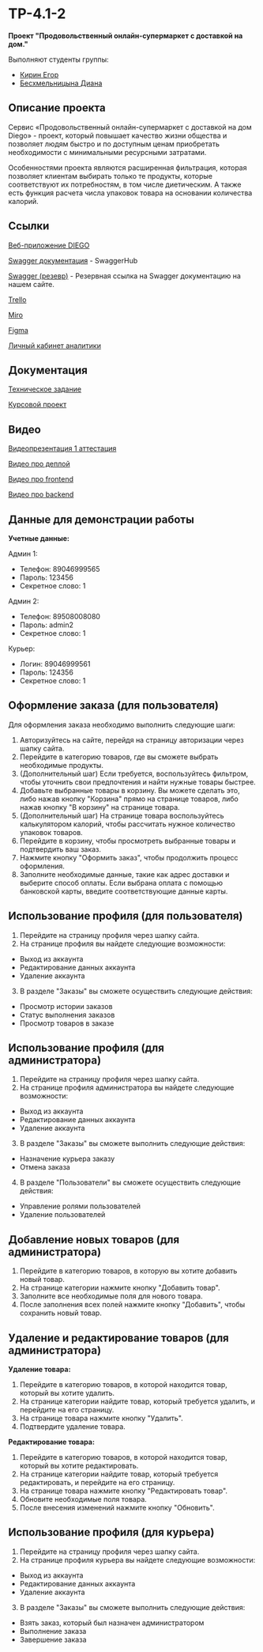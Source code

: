 # TP-4.1-2
**Проект "Продовольственный онлайн-супермаркет с доставкой на дом."**  

Выполняют студенты группы:
- [Кирин Егор](https://github.com/Zelelo622)
- [Бесхмельницына Диана](https://github.com/Diana2503)

## Описание проекта
Сервис «Продовольственный онлайн-супермаркет с доставкой на дом Diego» - проект, который повышает качество жизни общества и позволяет людям быстро и по доступным ценам приобретать необходимости с минимальными ресурсными затратами.

Особенностями проекта являются расширенная фильтрация, которая позволяет клиентам выбирать только те продукты, которые соответствуют их потребностям, в том числе диетическим. А также есть функция расчета числа упаковок товара на основании количества калорий.

## Ссылки

[Веб-приложение DIEGO](http://45.129.3.171/)

[Swagger документация](https://app.swaggerhub.com/apis/Zelelo622/OnlineStore/1.0.0#/) - SwaggerHub

[Swagger (резевр)](http://45.129.3.171/api-docs/) - Резервная ссылка на Swagger документацию на нашем сайте.

[Trello](https://clck.ru/33i4yT)  

[Miro](https://miro.com/app/board/uXjVPirvLH8=/?share_link_id=660079656063)  

[Figma](https://clck.ru/33i4oo)

[Личный кабинет аналитики](https://metrika.yandex.ru/dashboard?group=day&period=month&id=93802517)

## Документация  

[Техническое задание](https://github.com/Zelelo622/TP-4.1-2/blob/main/Documentation/%D0%A2%D0%B5%D1%85%D0%BD%D0%B8%D1%87%D0%B5%D1%81%D0%BA%D0%BE%D0%B5%20%D0%B7%D0%B0%D0%B4%D0%B0%D0%BD%D0%B8%D0%B5.pdf)  

[Курсовой проект](https://github.com/Zelelo622/TP-4.1-2/blob/main/Documentation/%D0%9A%D1%83%D1%80%D1%81%D0%BE%D0%B2%D0%BE%D0%B9%20%D0%BF%D1%80%D0%BE%D0%B5%D0%BA%D1%82.pdf)  

## Видео

[Видеопрезентация 1 аттестация](https://drive.google.com/drive/folders/1g1VmRtenZCSb9VgOkumfm1q9vFuxpSxW?usp=sharing)

[Видео про деплой](https://drive.google.com/file/d/1hnH0WJaaT4s4ijILgCu7XsP6hQxkVZKc/view?usp=sharing)  

[Видео про frontend](https://drive.google.com/file/d/1G2sfAruafEqwSIpTPI3sh9LlQiFTEheg/view?usp=sharing)  

[Видео про backend](https://drive.google.com/file/d/1qWUqDgYI1e2ncJXSjq0Kt3PtMY-BeyG8/view?usp=sharing)

## Данные для демонстрации работы

**Учетные данные:**

Админ 1:
- Телефон: 89046999565
- Пароль: 123456  
- Секретное слово: 1

Админ 2:
- Телефон: 89508008080
- Пароль: admin2  
- Секретное слово: 1

Курьер:
- Логин: 89046999561
- Пароль: 124356
- Секретное слово: 1 

## Оформление заказа (для пользователя)

Для оформления заказа необходимо выполнить следующие шаги:

1. Авторизуйтесь на сайте, перейдя на страницу авторизации через шапку сайта.
2. Перейдите в категорию товаров, где вы сможете выбрать необходимые продукты.
3. (Дополнительный шаг) Если требуется, воспользуйтесь фильтром, чтобы уточнить свои предпочтения и найти нужные товары быстрее.
4. Добавьте выбранные товары в корзину. Вы можете сделать это, либо нажав кнопку "Корзина" прямо на странице товаров, либо нажав кнопку "В корзину" на странице товара.
5. (Дополнительный шаг) На странице товара воспользуйтесь калькулятором калорий, чтобы рассчитать нужное количество упаковок товаров.
6. Перейдите в корзину, чтобы просмотреть выбранные товары и подтвердить ваш заказ.
7. Нажмите кнопку "Оформить заказ", чтобы продолжить процесс оформления.
8. Заполните необходимые данные, такие как адрес доставки и выберите способ оплаты. Если выбрана оплата с помощью банковской карты, введите соответствующие данные карты. 

## Использование профиля (для пользователя)

1. Перейдите на страницу профиля через шапку сайта.
2. На странице профиля вы найдете следующие возможности:
- Выход из аккаунта
- Редактирование данных аккаунта
- Удаление аккаунта
3. В разделе "Заказы" вы сможете осуществить следующие действия:
- Просмотр истории заказов
- Статус выполнения заказов
- Просмотр товаров в заказе

## Использование профиля (для администратора)

1. Перейдите на страницу профиля через шапку сайта.
2. На странице профиля администратора вы найдете следующие возможности:
- Выход из аккаунта
- Редактирование данных аккаунта
- Удаление аккаунта
3. В разделе "Заказы" вы сможете выполнить следующие действия:
- Назначение курьера заказу
- Отмена заказа
4. В разделе "Пользователи" вы сможете осуществить следующие действия:
- Управление ролями пользователей
- Удаление пользователей

## Добавление новых товаров (для администратора)

1. Перейдите в категорию товаров, в которую вы хотите добавить новый товар.
2. На странице категории нажмите кнопку "Добавить товар".
3. Заполните все необходимые поля для нового товара.
4. После заполнения всех полей нажмите кнопку "Добавить", чтобы сохранить новый товар.

## Удаление и редактирование товаров (для администратора)

**Удаление товара:**  
1. Перейдите в категорию товаров, в которой находится товар, который вы хотите удалить.
2. На странице категории найдите товар, который требуется удалить, и перейдите на его страницу.
3. На странице товара нажмите кнопку "Удалить".
4. Подтвердите удаление товара. 

**Редактирование товара:**  
1. Перейдите в категорию товаров, в которой находится товар, который вы хотите редактировать.
2. На странице категории найдите товар, который требуется редактировать, и перейдите на его страницу.
3. На странице товара нажмите кнопку "Редактировать товар".
4. Обновите необходимые поля товара.
5. После внесения изменений нажмите кнопку "Обновить".

## Использование профиля (для курьера)

1. Перейдите на страницу профиля через шапку сайта.
2. На странице профиля курьера вы найдете следующие возможности:
- Выход из аккаунта
- Редактирование данных аккаунта
- Удаление аккаунта
3. В разделе "Заказы" вы сможете выполнить следующие действия:
- Взять заказ, который был назначен администратором
- Выполнение заказа
- Завершение заказа